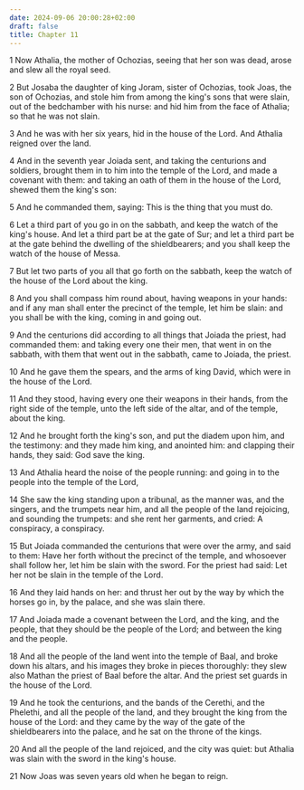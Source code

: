 ```yaml
---
date: 2024-09-06 20:00:28+02:00
draft: false
title: Chapter 11
---
```




1 Now Athalia, the mother of Ochozias, seeing that her son was dead, arose and slew all the royal seed.

2 But Josaba the daughter of king Joram, sister of Ochozias, took Joas, the son of Ochozias, and stole him from among the king's sons that were slain, out of the bedchamber with his nurse: and hid him from the face of Athalia; so that he was not slain.

3 And he was with her six years, hid in the house of the Lord. And Athalia reigned over the land.

4 And in the seventh year Joiada sent, and taking the centurions and soldiers, brought them in to him into the temple of the Lord, and made a covenant with them: and taking an oath of them in the house of the Lord, shewed them the king's son:

5 And he commanded them, saying: This is the thing that you must do.

6 Let a third part of you go in on the sabbath, and keep the watch of the king's house. And let a third part be at the gate of Sur; and let a third part be at the gate behind the dwelling of the shieldbearers; and you shall keep the watch of the house of Messa.

7 But let two parts of you all that go forth on the sabbath, keep the watch of the house of the Lord about the king.

8 And you shall compass him round about, having weapons in your hands: and if any man shall enter the precinct of the temple, let him be slain: and you shall be with the king, coming in and going out.

9 And the centurions did according to all things that Joiada the priest, had commanded them: and taking every one their men, that went in on the sabbath, with them that went out in the sabbath, came to Joiada, the priest.

10 And he gave them the spears, and the arms of king David, which were in the house of the Lord.

11 And they stood, having every one their weapons in their hands, from the right side of the temple, unto the left side of the altar, and of the temple, about the king.

12 And he brought forth the king's son, and put the diadem upon him, and the testimony: and they made him king, and anointed him: and clapping their hands, they said: God save the king.

13 And Athalia heard the noise of the people running: and going in to the people into the temple of the Lord,

14 She saw the king standing upon a tribunal, as the manner was, and the singers, and the trumpets near him, and all the people of the land rejoicing, and sounding the trumpets: and she rent her garments, and cried: A conspiracy, a conspiracy.

15 But Joiada commanded the centurions that were over the army, and said to them: Have her forth without the precinct of the temple, and whosoever shall follow her, let him be slain with the sword. For the priest had said: Let her not be slain in the temple of the Lord.

16 And they laid hands on her: and thrust her out by the way by which the horses go in, by the palace, and she was slain there.

17 And Joiada made a covenant between the Lord, and the king, and the people, that they should be the people of the Lord; and between the king and the people.

18 And all the people of the land went into the temple of Baal, and broke down his altars, and his images they broke in pieces thoroughly: they slew also Mathan the priest of Baal before the altar. And the priest set guards in the house of the Lord.

19 And he took the centurions, and the bands of the Cerethi, and the Phelethi, and all the people of the land, and they brought the king from the house of the Lord: and they came by the way of the gate of the shieldbearers into the palace, and he sat on the throne of the kings.

20 And all the people of the land rejoiced, and the city was quiet: but Athalia was slain with the sword in the king's house.

21 Now Joas was seven years old when he began to reign.

